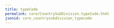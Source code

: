 ```yaml
---
title: typeCode
permalink: core/CountrySubDivision.typeCode.html
jsonid: core_countrysubdivision_typecode
---
```

